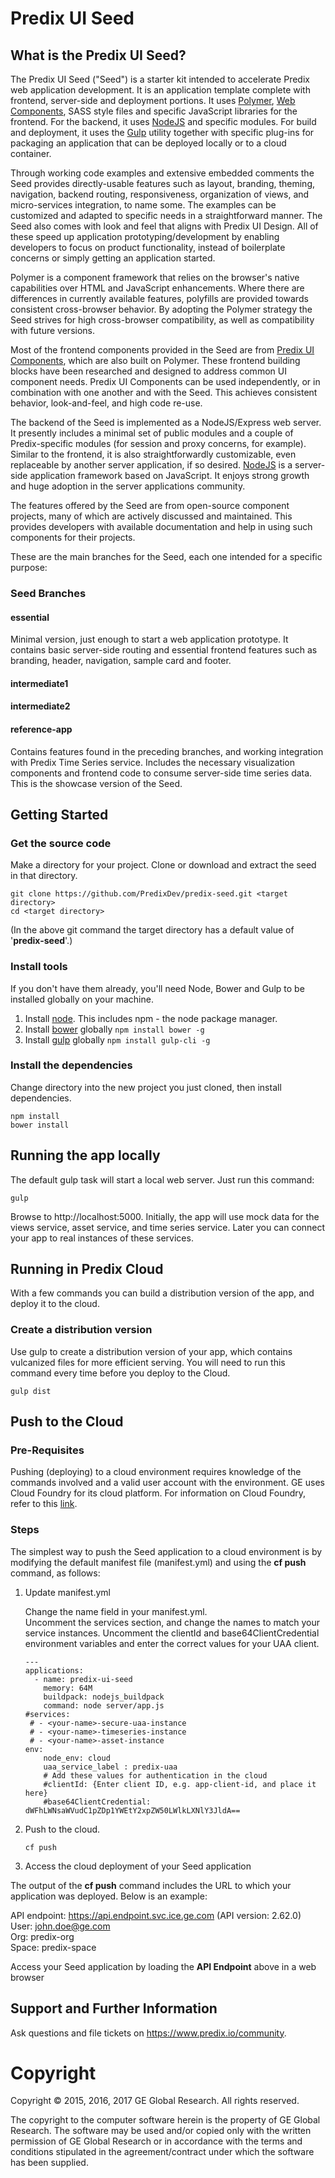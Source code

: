 # Predix UI Seed

## What is the Predix UI Seed?
The Predix UI Seed ("Seed") is a starter kit intended to accelerate Predix web application development.  It is an application template complete with frontend, server-side and deployment portions.  It uses [Polymer](http://www.polymer-project.org), [Web Components](https://developer.mozilla.org/en-US/docs/Web/Web_Components), SASS style files and specific JavaScript libraries for the frontend.  For the backend, it uses [NodeJS](http://nodejs.org) and specific modules.  For build and deployment, it uses the [Gulp](http://gulpjs.com/) utility together with specific plug-ins for packaging an application that can be deployed locally or to a cloud container.

Through working code examples and extensive embedded comments the Seed provides directly-usable features such as layout, branding, theming, navigation, backend routing, responsiveness, organization of views, and micro-services integration, to name some.  The examples can be customized and adapted to specific needs in a straightforward manner.  The Seed also comes with look and feel that aligns with Predix UI Design.  All of these speed up application prototyping/development by enabling developers to focus on product functionality, instead of boilerplate concerns or simply getting an application started.

Polymer is a component framework that relies on the browser's native capabilities over HTML and JavaScript enhancements.  Where there are differences in currently available features, polyfills are provided towards consistent cross-browser behavior.  By adopting the Polymer strategy the Seed strives for high cross-browser compatibility, as well as compatibility with future versions.

Most of the frontend components provided in the Seed are from [Predix UI Components](http://www.predix-ui.com/), which are also built on Polymer.  These frontend building blocks have been researched and designed to address common UI component needs.  Predix UI Components can be used independently, or in combination with one another and with the Seed.  This achieves consistent behavior, look-and-feel, and high code re-use.

The backend of the Seed is implemented as a NodeJS/Express web server.  It presently includes a minimal set of public modules and a couple of Predix-specific modules (for session and proxy concerns, for example).  Similar to the frontend, it is also straightforwardly customizable, even replaceable by another server application, if so desired.  [NodeJS](http://nodejs.org) is a server-side application framework based on JavaScript.  It enjoys strong growth and huge adoption in the server applications community.

The features offered by the Seed are from open-source component projects, many of which are actively discussed and maintained.  This provides developers with available documentation and help in using such components for their projects.

These are the main branches for the Seed, each one intended for a specific purpose:

### Seed Branches

#### essential ####
Minimal version, just enough to start a web application prototype.  It contains basic server-side routing and essential frontend features such as branding, header, navigation, sample card and footer.

#### intermediate1 ####

#### intermediate2 ####

#### reference-app ####
Contains features found in the preceding branches, and working integration with Predix Time Series service.  Includes the necessary visualization components and frontend code to consume server-side time series data.  This is the showcase version of the Seed.

## Getting Started

### Get the source code
Make a directory for your project.  Clone or download and extract the seed in that directory.
```
git clone https://github.com/PredixDev/predix-seed.git <target directory>
cd <target directory>
```
(In the above git command the target directory has a default value of '**predix-seed**'.)

### Install tools
If you don't have them already, you'll need Node, Bower and Gulp to be installed globally on your machine.  

1. Install [node](https://nodejs.org/en/download/).  This includes npm - the node package manager.  
2. Install [bower](https://bower.io/) globally `npm install bower -g`  
3. Install [gulp](http://gulpjs.com/) globally `npm install gulp-cli -g`  

### Install the dependencies
Change directory into the new project you just cloned, then install dependencies.
```
npm install
bower install
```
## Running the app locally
The default gulp task will start a local web server.  Just run this command:
```
gulp
```
Browse to http://localhost:5000.
Initially, the app will use mock data for the views service, asset service, and time series service.
Later you can connect your app to real instances of these services.

## Running in Predix Cloud
With a few commands you can build a distribution version of the app, and deploy it to the cloud.

### Create a distribution version
Use gulp to create a distribution version of your app, which contains vulcanized files for more efficient serving.
You will need to run this command every time before you deploy to the Cloud.
```
gulp dist
```


## Push to the Cloud

### Pre-Requisites
Pushing (deploying) to a cloud environment requires knowledge of the commands involved and a valid user account with the environment.  GE uses Cloud Foundry for its cloud platform.  For information on Cloud Foundry, refer to this [link](http://docs.cloudfoundry.org/cf-cli/index.html).

### Steps
The simplest way to push the Seed application to a cloud environment is by modifying the default manifest file (manifest.yml) and using the **cf push** command, as follows:

1. Update manifest.yml

	Change the name field in your manifest.yml.  
	Uncomment the services section, and change the names to match your service instances.
	Uncomment the clientId and base64ClientCredential environment variables and enter the correct values for your UAA client.
	```
	---
	applications:
	  - name: predix-ui-seed
	    memory: 64M
	    buildpack: nodejs_buildpack
	    command: node server/app.js
	#services:
	 # - <your-name>-secure-uaa-instance
	 # - <your-name>-timeseries-instance
	 # - <your-name>-asset-instance
	env:
	    node_env: cloud
	    uaa_service_label : predix-uaa
	    # Add these values for authentication in the cloud
	    #clientId: {Enter client ID, e.g. app-client-id, and place it here}
	    #base64ClientCredential: dWFhLWNsaWVudC1pZDp1YWEtY2xpZW50LWlkLXNlY3JldA==
	```

2. Push to the cloud.

	```
	cf push
	```

3. Access the cloud deployment of your Seed application

  The output of the **cf push** command includes the URL to which your application was deployed.  Below is an example:
  
  API endpoint:   https://api.endpoint.svc.ice.ge.com (API version: 2.62.0)   
  User:           john.doe@ge.com   
  Org:            predix-org   
  Space:          predix-space   

  Access your Seed application by loading the **API Endpoint** above in a web browser
  
## Support and Further Information

Ask questions and file tickets on <a href="https://www.predix.io/community" target="_blank">https://www.predix.io/community</a>.

# Copyright
Copyright &copy; 2015, 2016, 2017 GE Global Research. All rights reserved.

The copyright to the computer software herein is the property of
GE Global Research. The software may be used and/or copied only
with the written permission of GE Global Research or in accordance
with the terms and conditions stipulated in the agreement/contract
under which the software has been supplied.
